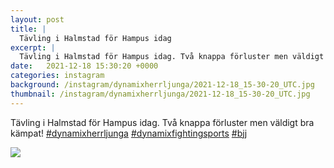 ```yaml
---
layout: post
title: |
  Tävling i Halmstad för Hampus idag
excerpt: |
  Tävling i Halmstad för Hampus idag. Två knappa förluster men väldigt bra kämpat!   
date:   2021-12-18 15:30:20 +0000
categories: instagram
background: /instagram/dynamixherrljunga/2021-12-18_15-30-20_UTC.jpg
thumbnail: /instagram/dynamixherrljunga/2021-12-18_15-30-20_UTC.jpg
---
```

Tävling i Halmstad för Hampus idag. Två knappa förluster men väldigt bra kämpat! [#dynamixherrljunga](https://www.instagram.com/explore/tags/dynamixherrljunga/) [#dynamixfightingsports](https://www.instagram.com/explore/tags/dynamixfightingsports/) [#bjj](https://www.instagram.com/explore/tags/bjj/)



<img src='/www-dynamix-herrljunga/instagram/dynamixherrljunga/2021-12-18_15-30-20_UTC.jpg' class='img-fluid' />
